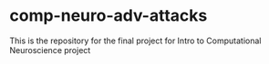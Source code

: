 # comp-neuro-adv-attacks
This is the repository for the final project for Intro to Computational Neuroscience project

